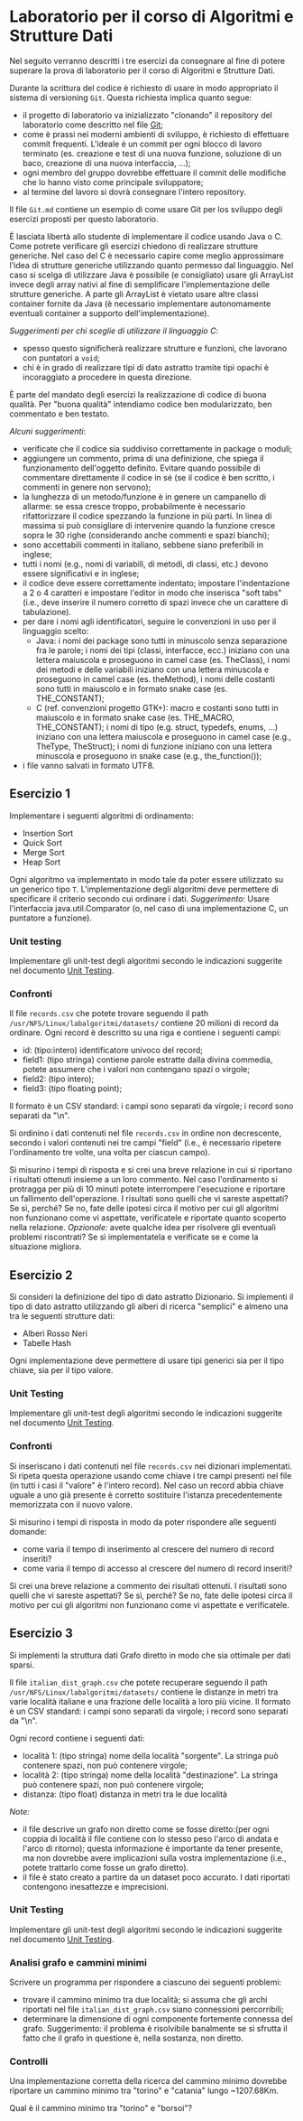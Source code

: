 # Laboratorio per il corso di Algoritmi e Strutture Dati

Nel seguito verranno descritti i tre esercizi da consegnare al fine di potere
superare la prova di laboratorio per il corso di Algoritmi e Strutture Dati.

Durante la scrittura del codice è richiesto di usare in modo appropriato il
sistema di versioning ```Git```. Questa richiesta implica quanto segue:

- il progetto di laboratorio va inizializzato "clonando" il repository del
  laboratorio come descritto nel file [Git](Git.md);
- come è prassi nei moderni ambienti di sviluppo, è richiesto di effettuare
  commit frequenti. L'ideale è un commit per ogni blocco di lavoro terminato
  (es. creazione e test di una nuova funzione, soluzione di un baco, creazione
    di una nuova interfaccia, ...);
- ogni membro del gruppo dovrebbe effettuare il commit delle modifiche che lo
  hanno visto come principale sviluppatore;
- al termine del lavoro si dovrà consegnare l'intero repository.

Il file `Git.md` contiene un esempio di come usare Git per los sviluppo degli
esercizi proposti per questo laboratorio.

È lasciata libertà allo studente di implementare il codice usando Java o C.
Come potrete verificare gli esercizi chiedono di realizzare
strutture generiche. Nel caso del C è necessario capire come meglio approssimare
l'idea di strutture generiche utilizzando quanto permesso dal linguaggio. Nel
caso si scelga di utilizzare Java è possibile (e consigliato) usare gli
ArrayList invece degli array nativi al fine di semplificare l'implementazione
delle strutture generiche. A parte gli ArrayList è vietato usare altre classi
container fornite da Java (è necessario implementare autonomamente eventuali
container a supporto dell'implementazione).

*Suggerimenti per chi sceglie di utilizzare il linguaggio C*:

  - spesso questo significherà realizzare strutture e funzioni, che lavorano con
    puntatori a ```void```;
  - chi è in grado di realizzare tipi di dato astratto tramite tipi opachi è
    incoraggiato a procedere in questa direzione.

È parte del mandato degli esercizi la realizzazione di codice di buona qualità.
Per "buona qualità" intendiamo codice ben modularizzato, ben commentato e
ben testato.

*Alcuni suggerimenti*:

- verificate che il codice sia suddiviso correttamente in package o moduli;
- aggiungere un commento, prima di una definizione, che spiega il funzionamento
  dell'oggetto definito. Evitare quando possibile di commentare direttamente
  il codice in sé (se il codice è ben scritto, i commenti in genere non servono);
- la lunghezza di un metodo/funzione è in genere un campanello di allarme:
  se essa cresce troppo, probabilmente è necessario rifattorizzare il codice
  spezzando la funzione in più parti. In linea di massima si può consigliare
  di intervenire quando la funzione cresce sopra le 30 righe (considerando anche
  commenti e spazi bianchi);
- sono accettabili commenti in italiano, sebbene siano preferibili in inglese;
- tutti i nomi (e.g., nomi di variabili, di metodi, di classi, etc.) devono
  essere significativi e in inglese;
- il codice deve essere correttamente indentato; impostare l'indentazione a
  2 o 4 caratteri e impostare l'editor in modo che inserisca "soft tabs" (i.e.,
  deve inserire il numero corretto di spazi invece che un carattere di tabulazione).
- per dare i nomi agli identificatori, seguire le convenzioni in uso per il
  linguaggio scelto:
  - Java: i nomi dei  package sono tutti in minuscolo senza separazione fra le
    parole; i nomi dei tipi (classi, interfacce, ecc.) iniziano con una lettera
    maiuscola e proseguono in camel case (es. TheClass), i nomi dei metodi e
    delle variabili iniziano con una lettera minuscola e proseguono in camel
    case (es. theMethod), i nomi delle costanti sono tutti in maiuscolo e in
    formato snake case (es. THE_CONSTANT);
  - C (ref. convenzioni progetto GTK+):  macro e costanti sono tutti in maiuscolo
    e in formato snake case (es. THE_MACRO, THE_CONSTANT); i nomi di tipo (e.g.
    struct, typedefs, enums, ...) iniziano con una lettera maiuscola e proseguono
    in camel case (e.g., TheType, TheStruct); i nomi di funzione iniziano con
    una lettera minuscola e proseguono in snake case (e.g., the_function());
- i file vanno salvati in formato UTF8.



## Esercizio 1

Implementare i seguenti algoritmi di ordinamento:

- Insertion Sort
- Quick Sort
- Merge Sort
- Heap Sort

Ogni algoritmo va implementato in modo tale da poter essere utilizzato su
un generico tipo ```T```. L'implementazione degli algoritmi deve permettere di
specificare il criterio secondo cui ordinare i dati. *Suggerimento*: Usare
l'interfaccia java.util.Comparator (o, nel caso di una implementazione C,
un puntatore a funzione).

### Unit testing

Implementare gli unit-test degli algoritmi secondo le indicazioni
suggerite nel documento [Unit Testing](UnitTesting.md).

### Confronti

Il file `records.csv` che potete trovare seguendo il path
`/usr/NFS/Linux/labalgoritmi/datasets/` contiene 20 milioni di record da
ordinare. Ogni record è descritto su una riga e contiene i seguenti campi:

- id: (tipo:intero) identificatore univoco del record;
- field1: (tipo stringa) contiene parole estratte dalla divina commedia,
  potete assumere che i valori non contengano spazi o virgole;
- field2: (tipo intero);
- field3: (tipo floating point);

Il formato è un CSV standard: i campi sono separati da virgole; i record sono
separati da "\n".

Si ordinino i dati contenuti nel file `records.csv` in ordine non decrescente,
secondo i valori contenuti nei tre campi "field" (i.e., è necessario ripetere
l'ordinamento tre volte, una volta per ciascun campo).

Si misurino i tempi di risposta e si crei una breve relazione in cui si
riportano i risultati ottenuti insieme a un loro commento. Nel caso
l'ordinamento si  protragga per più di 10 minuti potete interrompere
l'esecuzione e riportare un fallimento dell'operazione. I risultati sono quelli
che vi sareste aspettati? Se sì, perché? Se no, fate delle ipotesi circa il
motivo per cui gli algoritmi non funzionano come vi aspettate, verificatele e
riportate quanto scoperto nella relazione. *Opzionale:* avete qualche idea per
risolvere gli eventuali problemi riscontrati? Se sì implementatela e verificate
se e come la situazione migliora.


## Esercizio 2

Si consideri la definizione del tipo di dato astratto Dizionario. Si
implementi il tipo di dato astratto utilizzando gli alberi di ricerca "semplici"
e almeno una tra le seguenti strutture dati:

- Alberi Rosso Neri
- Tabelle Hash

Ogni implementazione deve permettere di usare tipi generici sia per il tipo chiave,
sia per il tipo valore.

### Unit Testing

Implementare gli unit-test degli algoritmi secondo le indicazioni
suggerite nel documento [Unit Testing](UnitTesting.md).

### Confronti

Si inseriscano i dati contenuti nel file `records.csv` nei dizionari
implementati. Si ripeta questa operazione usando come chiave i tre campi
presenti nel file (in tutti i casi il "valore" è l'intero record). Nel caso
un record abbia chiave uguale a uno già presente è corretto sostituire l'istanza
precedentemente memorizzata con il nuovo valore.

Si misurino i tempi di risposta in modo da poter rispondere alle seguenti
domande:

  - come varia il tempo di inserimento al crescere del numero di record
    inseriti?
  - come varia il tempo di accesso al crescere del numero di record inseriti?

Si crei una breve relazione a commento dei risultati ottenuti. I risultati
sono quelli che vi sareste aspettati? Se sì, perché? Se no, fate delle
ipotesi circa il motivo per cui gli algoritmi non funzionano come vi aspettate
e verificatele.


## Esercizio 3

Si implementi la struttura dati Grafo diretto in modo che sia ottimale per
dati sparsi.

Il file `italian_dist_graph.csv` che potete recuperare seguendo il path
`/usr/NFS/Linux/labalgoritmi/datasets/` contiene le distanze in metri tra varie
località italiane e una frazione delle località a loro più vicine. Il formato è
un CSV standard: i campi sono separati da virgole; i record sono separati da
"\n".

Ogni record contiene i seguenti dati:

- località 1: (tipo stringa) nome della località "sorgente". La stringa può
  contenere spazi, non può contenere virgole;
- località 2: (tipo stringa) nome della località "destinazione". La stringa
  può contenere spazi, non può contenere virgole;
- distanza: (tipo float) distanza in metri tra le due località

*Note:*

- il file descrive un grafo non diretto come se fosse diretto:(per ogni coppia
  di località il file contiene con lo stesso peso l'arco di andata e l'arco
  di ritorno); questa informazione è importante da tener presente, ma non
  dovrebbe avere implicazioni sulla vostra implementazione (i.e., potete
  trattarlo come fosse un grafo diretto).
- il file è stato creato a partire da un dataset poco accurato. I dati
  riportati contengono inesattezze e imprecisioni.

### Unit Testing

Implementare gli unit-test degli algoritmi secondo le indicazioni
suggerite nel documento [Unit Testing](UnitTesting.md).

### Analisi grafo e cammini minimi

Scrivere un programma per rispondere a ciascuno dei seguenti problemi:

- trovare il cammino minimo tra due località; si assuma che gli archi
  riportati nel file `italian_dist_graph.csv` siano connessioni percorribili;
- determinare la dimensione di ogni componente fortemente connessa del grafo.
  Suggerimento: il problema è risolvibile banalmente se si sfrutta il fatto
  che il grafo in questione è, nella sostanza, non diretto.

### Controlli

Una implementazione corretta della ricerca del cammino minimo dovrebbe
riportare un cammino minimo tra "torino" e "catania" lungo ~1207.68Km.

Qual è il cammino minimo tra "torino" e "borsoi"?
